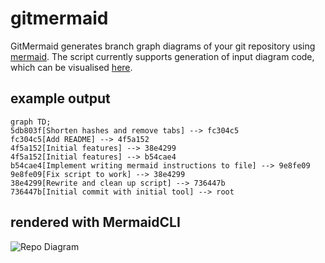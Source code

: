 # gitmermaid

GitMermaid generates branch graph diagrams of your git repository using 
[mermaid](https://github.com/knsv/mermaid). The script currently supports
generation of input diagram code, which can be visualised
[here](http://www.naseer.in/mermaid-webapp/).

## example output

    graph TD;
    5db803f[Shorten hashes and remove tabs] --> fc304c5
    fc304c5[Add README] --> 4f5a152
    4f5a152[Initial features] --> 38e4299
    4f5a152[Initial features] --> b54cae4
    b54cae4[Implement writing mermaid instructions to file] --> 9e8fe09
    9e8fe09[Fix script to work] --> 38e4299
    38e4299[Rewrite and clean up script] --> 736447b
    736447b[Initial commit with initial tool] --> root

## rendered with MermaidCLI

![Repo Diagram](http://i.imgur.com/rBT3c23.png)
